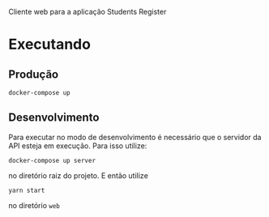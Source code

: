 Cliente web para a aplicação Students Register

# Executando
## Produção
```
docker-compose up
```

## Desenvolvimento
Para executar no modo de desenvolvimento é necessário que o servidor da API esteja em execução. Para isso utilize:

```
docker-compose up server
```
no diretório raiz do projeto. E então utilize
```
yarn start
```
no diretório `web`